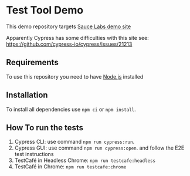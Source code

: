 # Test Tool Demo

This demo repository targets [Sauce Labs demo site](https://www.saucedemo.com/)

Apparently Cypress has some difficulties with this site see: https://github.com/cypress-io/cypress/issues/21213 

## Requirements

To use this repository you need to have [Node.js](https://nodejs.org/) installed

## Installation

To install all dependencies use `npm ci` or `npm install`.

## How To run the tests

1. Cypress CLI: use command `npm run cypress:run`.
2. Cypress GUI: use command `npm run cypress:open`. and follow the E2E test instructions
3. TestCafé in Headless Chrome: `npm run testcafe:headless`
4. TestCafé in Chrome: `npm run testcafe:chrome`